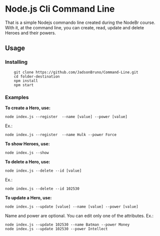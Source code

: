 # Node.js Cli Command Line

That is a simple Nodejs commando line created during the NodeBr course. With it, at the command line, you can create, read, update and delete Heroes and their powers.

## Usage

### Installing

```
	git clone https://github.com/JadsonBruno/Command-Line.git
	cd folder-destination
	npm install
	npm start
```

### Examples

**To create a Hero, use:**

```
node index.js --register  --name [value] --power [value]
```

Ex.:

```
node index.js --register  --name Hulk --power Force
```

**To show Heroes, use:**

```
node index.js --show
```

**To delete a Hero, use:**

```
node index.js --delete --id [value]
```

Ex.:

```
node index.js --delete --id 102530
```

**To update a Hero, use:**

```
node index.js --update [value] --name [value] --power [value]
```

Name and power are optional. You can edit only one of the attributes.
Ex.:

```
node index.js --update 102530 --name Batman --power Money
node index.js --update 102530 --power Intellect
```
